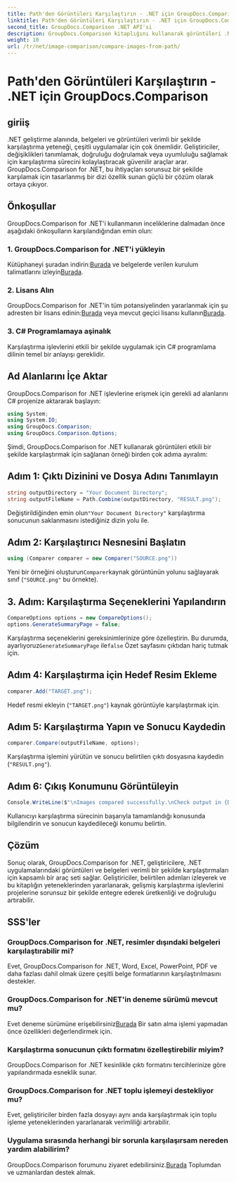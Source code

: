 ```yaml
---
title: Path'den Görüntüleri Karşılaştırın - .NET için GroupDocs.Comparison
linktitle: Path'den Görüntüleri Karşılaştırın - .NET için GroupDocs.Comparison
second_title: GroupDocs.Comparison .NET API'si
description: GroupDocs.Comparison kitaplığını kullanarak görüntüleri .NET'te verimli bir şekilde nasıl karşılaştıracağınızı öğrenin. Sorunsuz entegrasyon için adım adım kılavuzu izleyin.
weight: 10
url: /tr/net/image-comparison/compare-images-from-path/
---
```


# Path'den Görüntüleri Karşılaştırın - .NET için GroupDocs.Comparison

## giriiş
.NET geliştirme alanında, belgeleri ve görüntüleri verimli bir şekilde karşılaştırma yeteneği, çeşitli uygulamalar için çok önemlidir. Geliştiriciler, değişiklikleri tanımlamak, doğruluğu doğrulamak veya uyumluluğu sağlamak için karşılaştırma sürecini kolaylaştıracak güvenilir araçlar arar. GroupDocs.Comparison for .NET, bu ihtiyaçları sorunsuz bir şekilde karşılamak için tasarlanmış bir dizi özellik sunan güçlü bir çözüm olarak ortaya çıkıyor.
## Önkoşullar
GroupDocs.Comparison for .NET'i kullanmanın inceliklerine dalmadan önce aşağıdaki önkoşulların karşılandığından emin olun:
### 1. GroupDocs.Comparison for .NET'i yükleyin
 Kütüphaneyi şuradan indirin:[Burada](https://releases.groupdocs.com/comparison/net/) ve belgelerde verilen kurulum talimatlarını izleyin[Burada](https://tutorials.groupdocs.com/comparison/net/).
### 2. Lisans Alın
 GroupDocs.Comparison for .NET'in tüm potansiyelinden yararlanmak için şu adresten bir lisans edinin:[Burada](https://purchase.groupdocs.com/buy) veya mevcut geçici lisansı kullanın[Burada](https://purchase.groupdocs.com/temporary-license/).
### 3. C# Programlamaya aşinalık
Karşılaştırma işlevlerini etkili bir şekilde uygulamak için C# programlama dilinin temel bir anlayışı gereklidir.

## Ad Alanlarını İçe Aktar
GroupDocs.Comparison for .NET işlevlerine erişmek için gerekli ad alanlarını C# projenize aktararak başlayın:
```csharp
using System;
using System.IO;
using GroupDocs.Comparison;
using GroupDocs.Comparison.Options;
```

Şimdi, GroupDocs.Comparison for .NET kullanarak görüntüleri etkili bir şekilde karşılaştırmak için sağlanan örneği birden çok adıma ayıralım:
## Adım 1: Çıktı Dizinini ve Dosya Adını Tanımlayın
```csharp
string outputDirectory = "Your Document Directory";
string outputFileName = Path.Combine(outputDirectory, "RESULT.png");
```
 Değiştirildiğinden emin olun`"Your Document Directory"` karşılaştırma sonucunun saklanmasını istediğiniz dizin yolu ile.
## Adım 2: Karşılaştırıcı Nesnesini Başlatın
```csharp
using (Comparer comparer = new Comparer("SOURCE.png"))
```
 Yeni bir örneğini oluşturun`Comparer`kaynak görüntünün yolunu sağlayarak sınıf (`"SOURCE.png"` bu örnekte).
## 3. Adım: Karşılaştırma Seçeneklerini Yapılandırın
```csharp
CompareOptions options = new CompareOptions();
options.GenerateSummaryPage = false;
```
 Karşılaştırma seçeneklerini gereksinimlerinize göre özelleştirin. Bu durumda, ayarlıyoruz`GenerateSummaryPage` ile`false` Özet sayfasını çıktıdan hariç tutmak için.
## Adım 4: Karşılaştırma için Hedef Resim Ekleme
```csharp
comparer.Add("TARGET.png");
```
Hedef resmi ekleyin (`"TARGET.png"`) kaynak görüntüyle karşılaştırmak için.
## Adım 5: Karşılaştırma Yapın ve Sonucu Kaydedin
```csharp
comparer.Compare(outputFileName, options);
```
Karşılaştırma işlemini yürütün ve sonucu belirtilen çıktı dosyasına kaydedin (`"RESULT.png"`).
## Adım 6: Çıkış Konumunu Görüntüleyin
```csharp
Console.WriteLine($"\nImages compared successfully.\nCheck output in {Directory.GetCurrentDirectory()}.");
```
Kullanıcıyı karşılaştırma sürecinin başarıyla tamamlandığı konusunda bilgilendirin ve sonucun kaydedileceği konumu belirtin.

## Çözüm
Sonuç olarak, GroupDocs.Comparison for .NET, geliştiricilere, .NET uygulamalarındaki görüntüleri ve belgeleri verimli bir şekilde karşılaştırmaları için kapsamlı bir araç seti sağlar. Geliştiriciler, belirtilen adımları izleyerek ve bu kitaplığın yeteneklerinden yararlanarak, gelişmiş karşılaştırma işlevlerini projelerine sorunsuz bir şekilde entegre ederek üretkenliği ve doğruluğu artırabilir.
## SSS'ler
### GroupDocs.Comparison for .NET, resimler dışındaki belgeleri karşılaştırabilir mi?
Evet, GroupDocs.Comparison for .NET, Word, Excel, PowerPoint, PDF ve daha fazlası dahil olmak üzere çeşitli belge formatlarının karşılaştırılmasını destekler.
### GroupDocs.Comparison for .NET'in deneme sürümü mevcut mu?
 Evet deneme sürümüne erişebilirsiniz[Burada](https://releases.groupdocs.com/) Bir satın alma işlemi yapmadan önce özellikleri değerlendirmek için.
### Karşılaştırma sonucunun çıktı formatını özelleştirebilir miyim?
GroupDocs.Comparison for .NET kesinlikle çıktı formatını tercihlerinize göre yapılandırmada esneklik sunar.
### GroupDocs.Comparison for .NET toplu işlemeyi destekliyor mu?
Evet, geliştiriciler birden fazla dosyayı aynı anda karşılaştırmak için toplu işleme yeteneklerinden yararlanarak verimliliği artırabilir.
### Uygulama sırasında herhangi bir sorunla karşılaşırsam nereden yardım alabilirim?
 GroupDocs.Comparison forumunu ziyaret edebilirsiniz.[Burada](https://forum.groupdocs.com/c/comparison/12) Toplumdan ve uzmanlardan destek almak.